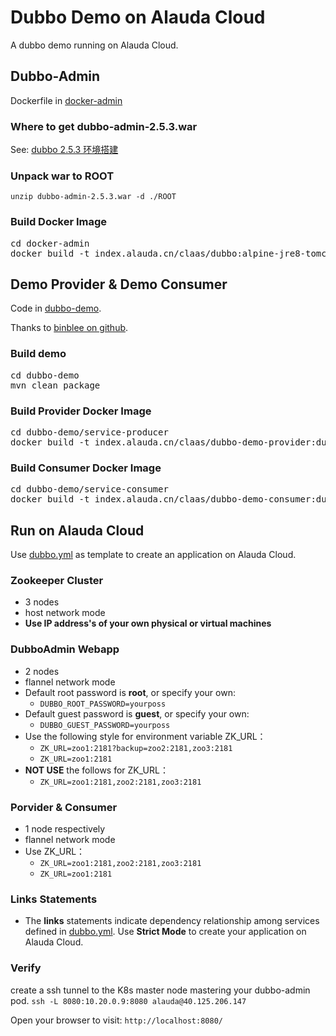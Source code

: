 # Dubbo Demo on Alauda Cloud


A dubbo demo running on Alauda Cloud. 

## Dubbo-Admin
Dockerfile in [docker-admin](docker-admin/Dockerfile)

### Where to get dubbo-admin-2.5.3.war
See: [dubbo 2.5.3 环境搭建](http://www.jianshu.com/p/6541f277f467)

### Unpack war to ROOT  
`unzip dubbo-admin-2.5.3.war -d ./ROOT`

### Build Docker Image
<pre>
cd docker-admin
docker build -t index.alauda.cn/claas/dubbo:alpine-jre8-tomcat8-dubbo2.5.3 .
</pre>

## Demo Provider & Demo Consumer
Code in [dubbo-demo](dubbo-demo).

Thanks to [binblee on github](https://github.com/binblee/dubbo-docker).

### Build demo
<pre>
cd dubbo-demo
mvn clean package
</pre>

### Build Provider Docker Image
<pre>
cd dubbo-demo/service-producer
docker build -t index.alauda.cn/claas/dubbo-demo-provider:dubbo2.5.3 .
</pre>

### Build Consumer Docker Image
<pre>
cd dubbo-demo/service-consumer
docker build -t index.alauda.cn/claas/dubbo-demo-consumer:dubbo2.5.3 .
</pre>

## Run on Alauda Cloud
Use [dubbo.yml](./dubbo.yml) as template to create an application on Alauda Cloud.

### Zookeeper Cluster
* 3 nodes
* host network mode
* **Use IP address's of your own physical or virtual machines**

### DubboAdmin Webapp
* 2 nodes
* flannel network mode
* Default root password is **root**, or specify your own:
	* `DUBBO_ROOT_PASSWORD=yourposs`
* Default guest password is **guest**, or specify your own:
	* `DUBBO_GUEST_PASSWORD=yourposs`
* Use the following style for environment variable ZK_URL：
	* `ZK_URL=zoo1:2181?backup=zoo2:2181,zoo3:2181`
	* `ZK_URL=zoo1:2181`
* **NOT USE** the follows for ZK_URL：
	* `ZK_URL=zoo1:2181,zoo2:2181,zoo3:2181`

### Porvider & Consumer 
* 1 node respectively
* flannel network mode
* Use ZK_URL：
	* `ZK_URL=zoo1:2181,zoo2:2181,zoo3:2181`
	* `ZK_URL=zoo1:2181`

### Links Statements 
* The **links** statements indicate dependency relationship among services defined in [dubbo.yml](./dubbo.yml). Use **Strict Mode** to create your application on Alauda Cloud.

### Verify 
create a ssh tunnel to the K8s master node mastering your dubbo-admin pod.
`ssh -L 8080:10.20.0.9:8080 alauda@40.125.206.147`

Open your browser to visit:
`http://localhost:8080/`
